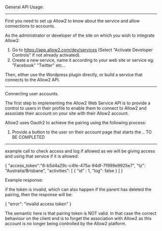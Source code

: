 General API Usage:

------

First you need to set up Allow2 to know about the service and allow connections to accounts.

As the administrator or developer of the site on which you wish to integrate Allow2:

1) Go to https://app.allow2.com/dev/services (Select "Activate Developer Controls" if not already activated).
2) Create a new service, name it according to your web site or service
	eg: "Facebook"
		"Twitter"
		etc...
		
Then, either use the Wordpress plugin directly, or build a service that connects to the Allow2 API.

------

Connecting user accounts.

The first step to implementing the Allow2 Web Service API is to provide a control to users in their profile to enable
them to connect to Allow2 and associate their account on your site with their Allow2 account.

Allow2 uses Oauth2 to achieve the pairing using the following process:

1) Provide a button to the user on their account page that starts the .. TO BE COMPLETED


------

example call to check access and log if allowed as we will be giving access and using that service if it is allowed:

{
  "access_token":"6-b5d4a29c-c4fe-475a-94df-7f999e9925e7",
  "tz":      "Australia/Brisbane",
  "activities": [
    {
      "id" : 1,
      "log": false
    }
  ]
}

Example response:

if the token is invalid, which can also happen if the parent has deleted the pairing, then the response will be:

{
  "error": "invalid access token"
}

The semantic here is that pairing token is NOT valid. In that case the correct behaviour on the client end is to forget the association with Allow2 as this account is no longer being controlled by the Allow2 platform.


